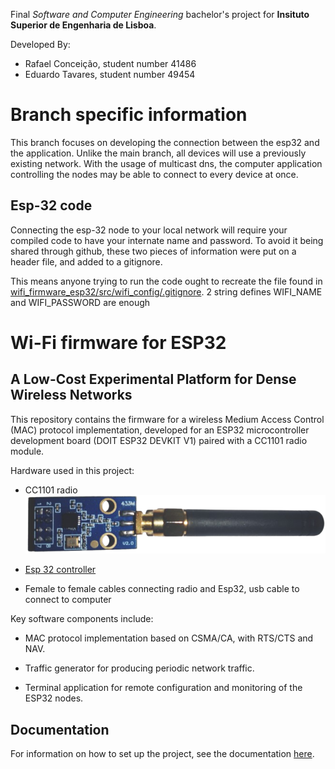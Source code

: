 Final *Software and Computer Engineering* bachelor's project for **Insituto Superior de Engenharia de Lisboa**.

Developed By:
 - Rafael Conceição, student number 41486
 - Eduardo Tavares, student number 49454

 # Branch specific information

This branch focuses on developing the connection between the esp32 and the application.
Unlike the main branch, all devices will use a previously existing network. With the usage
of multicast dns, the computer application controlling the nodes may be able to connect to 
every device at once.

## Esp-32 code

Connecting the esp-32 node to your local network will require your compiled code to have
your internate name and password. To avoid it being shared through github, these two pieces of
information were put on a header file, and added to a gitignore.

This means anyone trying to run the code ought to recreate the file found in [wifi_firmware_esp32/src/wifi_config/.gitignore](here). 2 string defines WIFI_NAME and WIFI_PASSWORD are enough

# Wi-Fi firmware for ESP32
## A Low-Cost Experimental Platform for Dense Wireless Networks

This repository contains the firmware for a wireless Medium Access Control (MAC) protocol implementation, developed for an ESP32 microcontroller development board (DOIT ESP32 DEVKIT V1) paired with a CC1101 radio module.


Hardware used in this project:
- CC1101 radio ![C1101 ](./docs/cc1101.png "Radio with antenna")

- [Esp 32 controller](https://www.flux.ai/blog/esp32-pinout-everything-you-need-to-know)

- Female to female cables connecting radio and Esp32, usb cable to connect to computer

Key software components include:

- MAC protocol implementation based on CSMA/CA, with RTS/CTS and NAV.

- Traffic generator for producing periodic network traffic.

- Terminal application for remote configuration and monitoring of the ESP32 nodes.

## Documentation

For information on how to set up the project, see the documentation [here](docs/).
